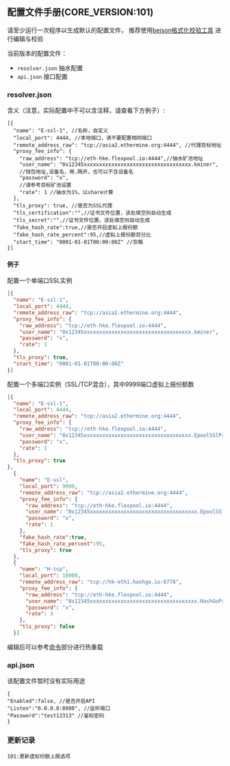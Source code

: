 ## 配置文件手册(CORE_VERSION:101)
请至少运行一次程序以生成默认的配置文件，
推荐使用[bejson格式化校验工具](https://www.bejson.com)
进行编辑与校验

当前版本的配置文件：
 - ```resolver.json``` 抽水配置
 - ```api.json``` 接口配置
### resolver.json
 含义（注意，实际配置中不可以含注释，请查看下方例子）:
```
[{
  "name": "E-ssl-1", //名称，自定义
  "local_port": 4444, //本地端口，请不要配置相同端口
  "remote_address_raw": "tcp://asia2.ethermine.org:4444", //代理目标地址
  "proxy_fee_info": {
    "raw_address": "tcp://eth-hke.flexpool.io:4444",//抽水矿池地址
    "user_name": "0x12345xxxxxxxxxxxxxxxxxxxxxxxxxxxxxxxxxxx.kminer",
    //钱包地址,设备名，用.隔开，也可以不含设备名
    "password": "x",
    //请参考目标矿池设置
    "rate": 1 //抽水为1%，以share计算
  },
  "tls_proxy": true, //是否为SSL代理
  "tls_certification":"",//证书文件位置，该处填空则自动生成
  "tls_secret":"",//证书文件位置，该处填空则自动生成
  "fake_hash_rate":true,//是否开启虚拟上报份额
  "fake_hash_rate_percent":95,//虚拟上报份额百分比
  "start_time": "0001-01-01T00:00:00Z" //忽略
}]
```
#### 例子
配置一个单端口SSL实例
```json
[{
  "name": "E-ssl-1",
  "local_port": 4444,
  "remote_address_raw": "tcp://asia2.ethermine.org:4444",
  "proxy_fee_info": {
    "raw_address": "tcp://eth-hke.flexpool.io:4444",
    "user_name": "0x12345xxxxxxxxxxxxxxxxxxxxxxxxxxxxxxxxxxx.kminer",
    "password": "x",
    "rate": 1
  },
  "tls_proxy": true,
  "start_time": "0001-01-01T00:00:00Z"
}]
```
配置一个多端口实例（SSL/TCP混合），其中9999端口虚拟上报份额数
```json
[{
  "name": "E-ssl-1",
  "local_port": 4444,
  "remote_address_raw": "tcp://asia2.ethermine.org:4444",
  "proxy_fee_info": {
    "raw_address": "tcp://eth-hke.flexpool.io:4444",
    "user_name": "0x12345xxxxxxxxxxxxxxxxxxxxxxxxxxxxxxxxxxx.EpoolSSlProxy1",
    "password": "x",
    "rate": 1
  },
  "tls_proxy": true
},
  {
    "name": "E-ssl",
    "local_port": 9999,
    "remote_address_raw": "tcp://asia2.ethermine.org:4444",
    "proxy_fee_info": {
      "raw_address": "tcp://eth-hke.flexpool.io:4444",
      "user_name": "0x12345xxxxxxxxxxxxxxxxxxxxxxxxxxxxxxxxxxx.EpoolSSlProxy2",
      "password": "x",
      "rate": 1
    },
    "fake_hash_rate":true,
    "fake_hash_rate_percent":95,
    "tls_proxy": true
  },
  {
    "name": "H-tcp",
    "local_port": 10000,
    "remote_address_raw": "tcp://hk-eth1.hashgo.io:6778",
    "proxy_fee_info": {
      "raw_address": "tcp://eth-hke.flexpool.io:4444",
      "user_name": "0x12345xxxxxxxxxxxxxxxxxxxxxxxxxxxxxxxxxxx.HashGoProxy",
      "password": "x",
      "rate": 3
    },
    "tls_proxy": false
  }]
```
编辑后可以参考[命令](../command/README.md)部分进行热重载
### api.json
该配置文件暂时没有实际用途
```
{
"Enabled":false, //是否开启API
"Listen":"0.0.0.0:8080", //监听端口
"Password":"test12313" //鉴权密码
}
```

### 更新记录
```
101:更新虚拟份额上报选项
```